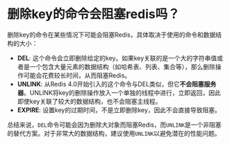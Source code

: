 # 删除key的命令会阻塞redis吗？


删除key的命令在某些情况下可能会阻塞Redis，具体取决于使用的命令和数据结构的大小：

-   **DEL**: 这个命令会立即删除给定的key。如果key关联的是一个大的字符串值或者是一个包含大量元素的数据结构（如哈希表、列表、集合等），那么删除操作可能会花费较长时间，从而阻塞Redis。
-   **UNLINK**: 从Redis 4.0开始引入的这个命令与DEL类似，但它**不会阻塞服务器**。UNLINK将key的删除操作放入一个单独的线程中进行，立即返回，因此即使key关联了较大的数据结构，也不会阻塞主线程。
-   **EXPIRE**: 设置key的过期时间，不是立即删除key，因此不会直接导致阻塞。

总结来说，`DEL`命令可能会因为删除大对象而阻塞Redis，而`UNLINK`是一个非阻塞的替代方案。对于非常大的数据结构，建议使用`UNLINK`以避免潜在的性能问题。

